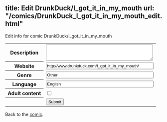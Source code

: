 title: Edit DrunkDuck/I_got_it_in_my_mouth
url: "/comics/DrunkDuck_I_got_it_in_my_mouth_edit.html"
---
Edit info for comic DrunkDuck/I_got_it_in_my_mouth

<form name="comic" action="http://gaepostmail.appspot.com/comic/" method="post">
<table class="comicinfo">
<tr>
<th>Description</th><td><textarea name="description" cols="40" rows="3"></textarea></td>
</tr>
<tr>
<th>Website</th><td><input type="text" name="url" value="http://www.drunkduck.com/I_got_it_in_my_mouth/" size="40"/></td>
</tr>
<tr>
<th>Genre</th><td><input type="text" name="genre" value="Other" size="40"/></td>
</tr>
<tr>
<th>Language</th><td><input type="text" name="language" value="English" size="40"/></td>
</tr>
<tr>
<th>Adult content</th><td><input type="checkbox" name="adult" value="adult" /></td>
</tr>
<tr>
<th></th><td>
<input type="hidden" name="comic" value="DrunkDuck_I_got_it_in_my_mouth" />
<input type="submit" name="submit" value="Submit" />
</td>
</tr>
</table>
</form>

Back to the [comic](DrunkDuck_I_got_it_in_my_mouth.html).
